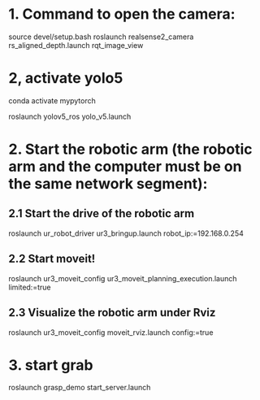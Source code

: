 # 1. Command to open the camera:
source devel/setup.bash
roslaunch realsense2_camera rs_aligned_depth.launch
rqt_image_view

# 2, activate yolo5
conda activate mypytorch

roslaunch yolov5_ros yolo_v5.launch

# 2. Start the robotic arm (the robotic arm and the computer must be on the same network segment):

## 2.1 Start the drive of the robotic arm
roslaunch ur_robot_driver ur3_bringup.launch robot_ip:=192.168.0.254

## 2.2 Start moveit!
roslaunch ur3_moveit_config ur3_moveit_planning_execution.launch limited:=true

## 2.3 Visualize the robotic arm under Rviz
roslaunch ur3_moveit_config moveit_rviz.launch config:=true

# 3. start grab
roslaunch grasp_demo start_server.launch
